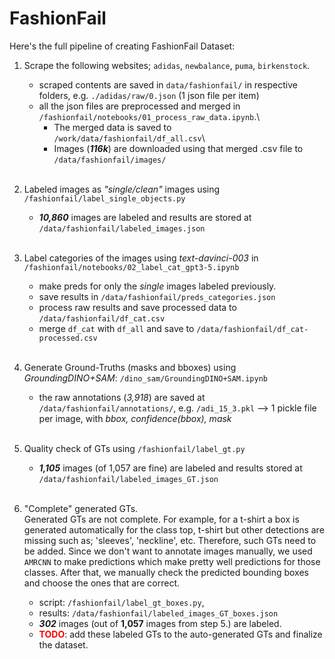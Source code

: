 # FashionFail

Here's the full pipeline of creating FashionFail Dataset:
1. Scrape the following websites; `adidas`, `newbalance`, `puma`, `birkenstock`.
    - scraped contents are saved in `data/fashionfail/` in respective folders, e.g. `./adidas/raw/0.json` (1 json file per item)
    - all the json files are preprocessed and merged in `/fashionfail/notebooks/01_process_raw_data.ipynb`.\
        - The merged data is saved to `/work/data/fashionfail/df_all.csv`\
        - Images (***116k***) are downloaded using that merged .csv file to `/data/fashionfail/images/`
<br></br>

2. Labeled images as *"single/clean"* images using `/fashionfail/label_single_objects.py`
    - ***10,860*** images are labeled and results are stored at `/data/fashionfail/labeled_images.json`
<br></br>

3. Label categories of the images using *text-davinci-003* in `/fashionfail/notebooks/02_label_cat_gpt3-5.ipynb`
    - make preds for only the *single* images labeled previously.
    - save results in `/data/fashionfail/preds_categories.json`
    - process raw results and save processed data to `/data/fashionfail/df_cat.csv`
    - merge `df_cat` with `df_all` and save to `/data/fashionfail/df_cat-processed.csv`
<br></br>

4. Generate Ground-Truths (masks and bboxes) using *GroundingDINO+SAM*: `/dino_sam/GroundingDINO+SAM.ipynb`
    - the raw annotations (*3,918*) are saved at `/data/fashionfail/annotations/`, e.g. `/adi_15_3.pkl` --> 1 pickle file per image, with *bbox, confidence(bbox), mask*
<br></br>

5. Quality check of GTs using `/fashionfail/label_gt.py`
    - ***1,105*** images (of 1,057 are fine) are labeled and results stored at `/data/fashionfail/labeled_images_GT.json`
<br></br>

6. "Complete" generated GTs.\
Generated GTs are not complete. For example, for a t-shirt a box is generated automatically for the class top, t-shirt
but other detections are missing such as; 'sleeves', 'neckline', etc. Therefore, such GTs need to be added. Since we
don't want to annotate images manually, we used `AMRCNN` to make predictions which make pretty well predictions for
those classes. After that, we manually check the predicted bounding boxes and choose the ones that are correct.
   - script: `/fashionfail/label_gt_boxes.py`,
   - results: `/data/fashionfail/labeled_images_GT_boxes.json`
   - ***302*** images (out of **1,057** images from step 5.) are labeled.
   - <span style="color:red">**TODO**</span>: add these labeled GTs to the auto-generated GTs and finalize the dataset.
